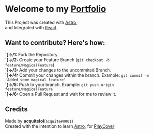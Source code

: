 # Welcome to my [Portfolio](https://acquite.lol/)

This Project was created with [Astro](https://astro.build),<br>
and Integrated with [React](https://reactjs.org/)

## Want to contribute? Here's how:

**\`[->/1:** Fork the Repository<br>
**\`[->/2:** Create your Feature Branch (`git checkout -b feature/MagicalFeature`)<br>
**\`[->/3:** Add your changes to the uncommited Branch.<br>
**\`[->/4:** Commit your changes within the branch. Example: `git commit -m 'Added some magical feature'`<br>
**\`[->/5:** Push to your branch. Example: `git push origin feature/MagicalFeature`<br>
**\`[->/6:** Open a Pull Request and wait for me to review it.<br>

## Credits

Made by **acquitelol**(`acquite#0001`)<br>
Created with the intention to learn [Astro](https://astro.build), for [PlayCover](https://discord.gg/playcover)



